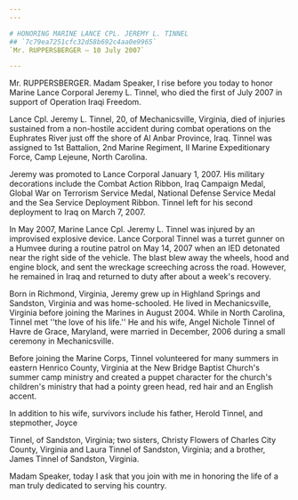 ```yaml
---
---

# HONORING MARINE LANCE CPL. JEREMY L. TINNEL
## `7c79ea7251cfc32d58b692c4aa0e9965`
`Mr. RUPPERSBERGER — 10 July 2007`

---
```



Mr. RUPPERSBERGER. Madam Speaker, I rise before you today to honor 
Marine Lance Corporal Jeremy L. Tinnel, who died the first of July 2007 
in support of Operation Iraqi Freedom.

Lance Cpl. Jeremy L. Tinnel, 20, of Mechanicsville, Virginia, died of 
injuries sustained from a non-hostile accident during combat operations 
on the Euphrates River just off the shore of Al Anbar Province, Iraq. 
Tinnel was assigned to 1st Battalion, 2nd Marine Regiment, II Marine 
Expeditionary Force, Camp Lejeune, North Carolina.

Jeremy was promoted to Lance Corporal January 1, 2007. His military 
decorations include the Combat Action Ribbon, Iraq Campaign Medal, 
Global War on Terrorism Service Medal, National Defense Service Medal 
and the Sea Service Deployment Ribbon. Tinnel left for his second 
deployment to Iraq on March 7, 2007.

In May 2007, Marine Lance Cpl. Jeremy L. Tinnel was injured by an 
improvised explosive device. Lance Corporal Tinnel was a turret gunner 
on a Humvee during a routine patrol on May 14, 2007 when an IED 
detonated near the right side of the vehicle. The blast blew away the 
wheels, hood and engine block, and sent the wreckage screeching across 
the road. However, he remained in Iraq and returned to duty after about 
a week's recovery.

Born in Richmond, Virginia, Jeremy grew up in Highland Springs and 
Sandston, Virginia and was home-schooled. He lived in Mechanicsville, 
Virginia before joining the Marines in August 2004. While in North 
Carolina, Tinnel met ''the love of his life.'' He and his wife, Angel 
Nichole Tinnel of Havre de Grace, Maryland, were married in December, 
2006 during a small ceremony in Mechanicsville.

Before joining the Marine Corps, Tinnel volunteered for many summers 
in eastern Henrico County, Virginia at the New Bridge Baptist Church's 
summer camp ministry and created a puppet character for the church's 
children's ministry that had a pointy green head, red hair and an 
English accent.

In addition to his wife, survivors include his father, Herold Tinnel, 
and stepmother, Joyce


Tinnel, of Sandston, Virginia; two sisters, Christy Flowers of Charles 
City County, Virginia and Laura Tinnel of Sandston, Virginia; and a 
brother, James Tinnel of Sandston, Virginia.

Madam Speaker, today I ask that you join with me in honoring the life 
of a man truly dedicated to serving his country.
